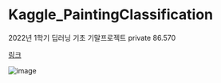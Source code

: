 # Kaggle_PaintingClassification
2022년 1학기 딥러닝 기초 기말프로젝트 private 86.570

[링크](https://www.kaggle.com/competitions/2022-deep-learning-basics-challenge/leaderboard)

![image](https://user-images.githubusercontent.com/38518648/174476876-570f8e8d-8554-48cb-aaeb-e2b61b3a227e.png)

